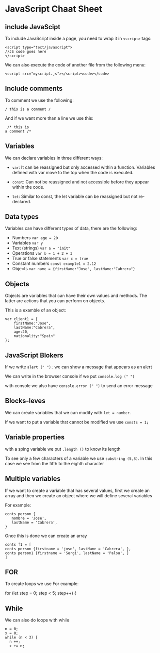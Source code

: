 # JavaScript Chaat Sheet

## include JavaScipt
To include JavaScript inside a page, you need to wrap it in `<script>` tags:
```
<script type="text/javascript">
//JS code goes here
</script>
```
We can also execute the code of another file from the following menu:

`<script src="myscript.js"></script><code></code>`

## Include comments
To comment we use the following:

`/ this is a comment /`

And if we want more than a line we use this:
```
 /* this is 
a comment /* 
```
## Variables

We can declare variables in three different ways:

* `var`: It can be reassigned but only accessed within a function. Variables defined with var move to the top when the code is executed.

* `const`: Can not be reassigned and not accessible before they appear within the code.

* `let`: Similar to const, the let variable can be reassigned but not re-declared.

## Data types

Variables can have different types of data, there are the following:

* Numbers  `var age = 20`
* Variables  `var y`
* Text (strings)  `var a = "init"`
* Operations  `var b = 1 + 2 + 3`
* True or false statements `var c = true`
* Constant numbers `const example1 = 2.12`
* Objects  `var name = {firstName:"Jose", lastName:"Cabrera"}`

## Objects

Objects are variables that can have their own values and methods. The latter are actions that you can perform on objects.

This is a examble of an object:
```
var client1 = {
    firstName:"Jose",
    lastName:"Cabrera",
    age:20,
    nationality:"Spain"
};
```
## JavaScript Blokers

If we write `alert (" ");`  we can show a message that appears as an alert

We can write in the browser console if we put `console.log (" ")`

with console we also have `console.error (" ")` to send an error message

## Blocks-leves

We can create variables that we can modify with `let = number`.

If we want to put a variable that cannot be modified we use `consts = 1;`

## Variable properties

with a sping variable we put `.length ()` to know its length

To see only a few characters of a variable we use `substring (5,8)`. In this case we see from the fifth to the eighth character

## Multiple variables

If we want to create a variable that has several values, first we create an array and then we create an object where we will define several variables

For example:
```
conts person {
   nombre = 'Jose',
   lastName = 'Cabrera',
}
```

Once this is done we can create an array
```
conts f1 = [ 
conts person {firstname = 'jose', lastName = 'Cabrera', },
conts person1 {firstname = 'Sergi', lastName = 'Palou', }
]
```
## FOR

To create loops we use For
example:

for (let step = 0; step < 5; step++) {


## While


We can also do loops with while

```
n = 0;
x = 0;
while (n < 3) {
  n ++;
  x += n;
```
